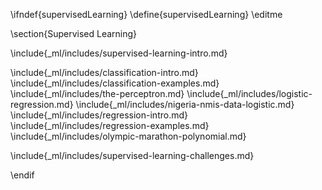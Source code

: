 \ifndef{supervisedLearning}
\define{supervisedLearning}
\editme

\section{Supervised Learning}

\include{_ml/includes/supervised-learning-intro.md}

\include{_ml/includes/classification-intro.md}
\include{_ml/includes/classification-examples.md}
\include{_ml/includes/the-perceptron.md}
\include{_ml/includes/logistic-regression.md}
\include{_ml/includes/nigeria-nmis-data-logistic.md}
\include{_ml/includes/regression-intro.md}
\include{_ml/includes/regression-examples.md}
\include{_ml/includes/olympic-marathon-polynomial.md}

\include{_ml/includes/supervised-learning-challenges.md}

\endif
